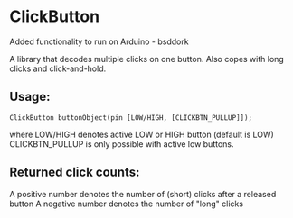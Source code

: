 ClickButton
===========
Added functionality to run on Arduino - bsddork

A library that decodes multiple clicks on one button. Also copes with 
long clicks and click-and-hold. 
 
Usage:
-------

```
ClickButton buttonObject(pin [LOW/HIGH, [CLICKBTN_PULLUP]]);
```
 
where LOW/HIGH denotes active LOW or HIGH button (default is LOW) 
CLICKBTN_PULLUP is only possible with active low buttons. 
 
Returned click counts:
----------------------

   A positive number denotes the number of (short) clicks after a released button
   A negative number denotes the number of "long" clicks

